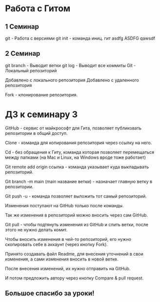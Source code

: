 # Работа с Гитом
## 1 Семинар
git - Работа с версиями
git init - команда иниц. гит
asdfg
ASDFG
qawsdf
## 2 Семинар
git branch - Выводит ветки
git log - Выводит все коммиты
Git - Локальный репозиторий

Добавлено с локального репозитория
Добавлено с удаленного репозитория

Fork - клонирование репозитория.

# ДЗ к семинару 3

GitHub - сервис от майкрософт для Гита, позволяет публиковать репозитории в общий доступ. 

Clone - команда для копирования репозитория через ссылку на него.

Cd - без обращения к Гиту, команда которая позволяет перемещаться между папками (на Mac и Linux, на Windows вроде тоже работает)

Git remote add origin ссылка - команда указывает куда выкладывать репозиторий.

Git branch -m main (main название ветки) - назначает главную ветку в репозитории.

Git push -u - команда позволяет выложить тот самый репозиторий.

Изменения поступают на GitHub только после команды. 

Так же изменения в репозиторий можно вносить через сам GitHub.

Git pull - чтобы подтянуть изменения из GitHub и слить ветки, после этого не нужно делать комит.

Чтобы вносить изменения в чей-то репозиторий, его нужно скопировать себе в аккаунт (через кнопку Fork).

Принято создавать файл Readme, для внесения уточнений в свои изменения, а сами изменения вносить в новой ветке. 

После внесения изменений, их нужно отправить на GitHub.

И потом предложить автору через кнопку Compare & pull request.

## Большое спасибо за уроки!